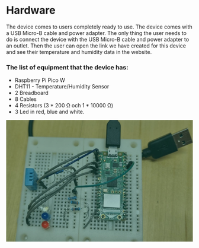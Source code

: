 # Hardware
The device comes to users completely ready to use. The device comes with a USB Micro-B cable and power adapter. The only thing the user needs to do is connect the device with the USB Micro-B cable and power adapter to an outlet. Then the user can open the link we have created for this device and see their temperature and humidity data in the website.  

### The list of equipment that the device has: 
* Raspberry Pi Pico W  
* DHT11 - Temperature/Humidity Sensor  
* 2 Breadboard  
* 8 Cables  
* 4 Resistors (3 * 200 Ω och 1 * 10000 Ω) 
* 3 Led in red, blue and white.

![Enheten](/img/enhet.png)